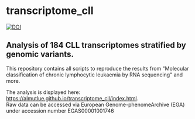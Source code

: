 # transcriptome_cll 

[![DOI](https://zenodo.org/badge/DOI/10.5281/zenodo.4600322.svg)](https://doi.org/10.5281/zenodo.4600322)

## Analysis of 184 CLL transcriptomes stratified by genomic variants.

This repository contains all scripts to reproduce the results from "Molecular classification of chronic lymphocytic leukaemia by RNA sequencing" and more.  

The analysis is displayed here: https://almutlue.github.io/transcriptome_cll/index.html.  
Raw data can be accessed via European Genome-phenomeArchive (EGA) under accession number EGAS00001001746


